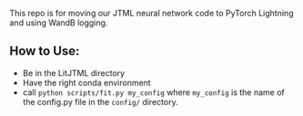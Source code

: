 This repo is for moving our JTML neural network code to PyTorch Lightning and using WandB logging.



## How to Use:

- Be in the LitJTML directory
- Have the right conda environment
- call `python scripts/fit.py my_config` where `my_config` is the name of the config.py file in the `config/` directory.
